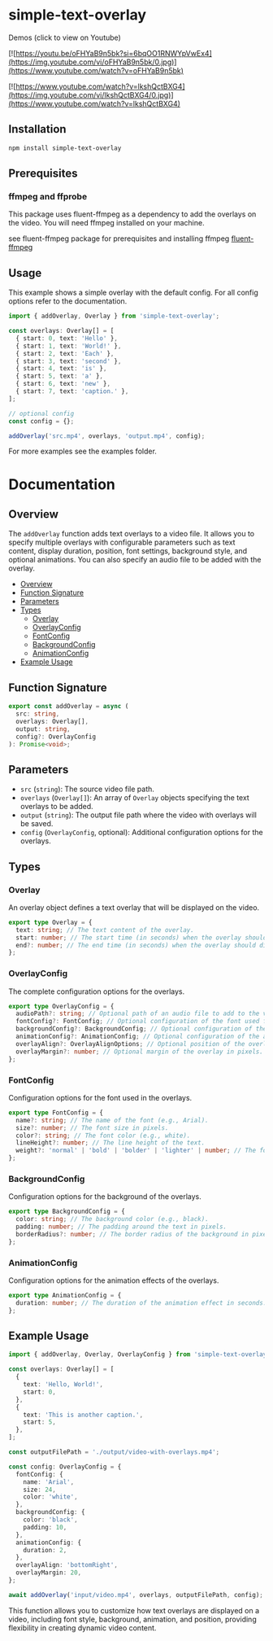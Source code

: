 # simple-text-overlay

Demos (click to view on Youtube)

[![https://youtu.be/oFHYaB9n5bk?si=6bqOO1RNWYpVwEx4](https://img.youtube.com/vi/oFHYaB9n5bk/0.jpg)](https://www.youtube.com/watch?v=oFHYaB9n5bk)

[![https://www.youtube.com/watch?v=lkshQctBXG4](https://img.youtube.com/vi/lkshQctBXG4/0.jpg)](https://www.youtube.com/watch?v=lkshQctBXG4)

## Installation

```bash
npm install simple-text-overlay
```

## Prerequisites

### ffmpeg and ffprobe

This package uses fluent-ffmpeg as a dependency to add the overlays on the video. You will need ffmpeg installed on your machine.

see fluent-ffmpeg package for prerequisites and installing ffmpeg
[fluent-ffmpeg](https://www.npmjs.com/package/fluent-ffmpeg?activeTab=readme)

## Usage

This example shows a simple overlay with the default config. For all config options refer to the documentation.

```ts
import { addOverlay, Overlay } from 'simple-text-overlay';

const overlays: Overlay[] = [
  { start: 0, text: 'Hello' },
  { start: 1, text: 'World!' },
  { start: 2, text: 'Each' },
  { start: 3, text: 'second' },
  { start: 4, text: 'is' },
  { start: 5, text: 'a' },
  { start: 6, text: 'new' },
  { start: 7, text: 'caption.' },
];

// optional config
const config = {};

addOverlay('src.mp4', overlays, 'output.mp4', config);
```

For more examples see the examples folder.

# Documentation

## Overview

The `addOverlay` function adds text overlays to a video file. It allows you to specify multiple overlays with configurable parameters such as text content, display duration, position, font settings, background style, and optional animations. You can also specify an audio file to be added with the overlay.

- [Overview](#overview)
- [Function Signature](#function-signature)
- [Parameters](#parameters)
- [Types](#types)
  - [Overlay](#overlay)
  - [OverlayConfig](#overlayconfig)
  - [FontConfig](#fontconfig)
  - [BackgroundConfig](#backgroundconfig)
  - [AnimationConfig](#animationconfig)
- [Example Usage](#example-usage)

## Function Signature

```typescript
export const addOverlay = async (
  src: string,
  overlays: Overlay[],
  output: string,
  config?: OverlayConfig
): Promise<void>;
```

## Parameters

- `src` (`string`): The source video file path.
- `overlays` (`Overlay[]`): An array of `Overlay` objects specifying the text overlays to be added.
- `output` (`string`): The output file path where the video with overlays will be saved.
- `config` (`OverlayConfig`, optional): Additional configuration options for the overlays.

## Types

### Overlay

An overlay object defines a text overlay that will be displayed on the video.

```typescript
export type Overlay = {
  text: string; // The text content of the overlay.
  start: number; // The start time (in seconds) when the overlay should appear.
  end?: number; // The end time (in seconds) when the overlay should disappear. If undefined, will default to the next overlay's start or the duration of the clip
};
```

### OverlayConfig

The complete configuration options for the overlays.

```typescript
export type OverlayConfig = {
  audioPath?: string; // Optional path of an audio file to add to the video with the text overlay.
  fontConfig?: FontConfig; // Optional configuration of the font used for the overlay.
  backgroundConfig?: BackgroundConfig; // Optional configuration of the background of the overlay.
  animationConfig?: AnimationConfig; // Optional configuration of the animation of the overlay.
  overlayAlign?: OverlayAlignOptions; // Optional position of the overlay on the video.
  overlayMargin?: number; // Optional margin of the overlay in pixels.
};
```

### FontConfig

Configuration options for the font used in the overlays.

```typescript
export type FontConfig = {
  name?: string; // The name of the font (e.g., Arial).
  size?: number; // The font size in pixels.
  color?: string; // The font color (e.g., white).
  lineHeight?: number; // The line height of the text.
  weight?: 'normal' | 'bold' | 'bolder' | 'lighter' | number; // The font weight.
};
```

### BackgroundConfig

Configuration options for the background of the overlays.

```typescript
export type BackgroundConfig = {
  color: string; // The background color (e.g., black).
  padding: number; // The padding around the text in pixels.
  borderRadius?: number; // The border radius of the background in pixels (optional).
};
```

### AnimationConfig

Configuration options for the animation effects of the overlays.

```typescript
export type AnimationConfig = {
  duration: number; // The duration of the animation effect in seconds.
};
```

## Example Usage

```typescript
import { addOverlay, Overlay, OverlayConfig } from 'simple-text-overlay';

const overlays: Overlay[] = [
  {
    text: 'Hello, World!',
    start: 0,
  },
  {
    text: 'This is another caption.',
    start: 5,
  },
];

const outputFilePath = './output/video-with-overlays.mp4';

const config: OverlayConfig = {
  fontConfig: {
    name: 'Arial',
    size: 24,
    color: 'white',
  },
  backgroundConfig: {
    color: 'black',
    padding: 10,
  },
  animationConfig: {
    duration: 2,
  },
  overlayAlign: 'bottomRight',
  overlayMargin: 20,
};

await addOverlay('input/video.mp4', overlays, outputFilePath, config);
```

This function allows you to customize how text overlays are displayed on a video, including font style, background, animation, and position, providing flexibility in creating dynamic video content.
